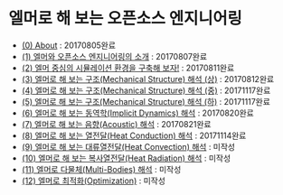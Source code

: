 # 엘머로 해 보는 오픈소스 엔지니어링

  * [(0) About](CADG.md) : 20170805완료
  * [(1) 엘머와 오픈소스 엔지니어링의 소개](CADG_01_Elmer_Intro.md) : 20170807완료
  * [(2) 엘머 중심의 시뮬레이션 환경을 구축해 보자!](CADG_02_Elmer_Install.md) : 20170811완료
  * [(3) 엘머로 해 보는 구조(Mechanical Structure) 해석 (상)](CADG_03_Elmer_Structure_1.md) : 20170812완료
  * [(4) 엘머로 해 보는 구조(Mechanical Structure) 해석 (중)](CADG_03_Elmer_Structure_2.md) : 20171117완료
  * [(5) 엘머로 해 보는 구조(Mechanical Structure) 해석 (하)](CADG_03_Elmer_Structure_3.md) : 20171117완료
  * [(6) 엘머로 해 보는 동역학(Implicit Dynamics) 해석](CADG_04_Elmer_Dynamics.md) : 20170820완료
  * [(7) 엘머로 해 보는 음향(Acoustic) 해석](CADG_05_Elmer_Acoustic.md) : 20170821완료
  * [(8) 엘머로 해 보는 열전달(Heat Conduction) 해석](CADG_06_Elmer_Conduction.md) : 20171114완료
  * [(9) 엘머로 해 보는 대류열전달(Heat Convection) 해석](CADG_07_Elmer_Convection.md) : 미작성
  * [(10) 엘머로 해 보는 복사열전달(Heat Radiation) 해석](CADG_08_Elmer_Radiation.md) : 미작성
  * [(11) 엘머로 다물체(Multi-Bodies) 해석](CADG_09_Elmer_MultiBody.md) : 미작성
  * [(12) 엘머로 최적화(Optimization)](CADG_10_Elmer_Optimization.md) : 미작성
